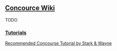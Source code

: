 ## [Concource Wiki](https://github.com/concourse/concourse/wiki)

TODO

### [Tutorials](https://github.com/concourse/concourse/wiki/Tutorials)

[Recommended Concourse Tutorial by Stark & Wayne](../Other/ConcourseTutorial)  
